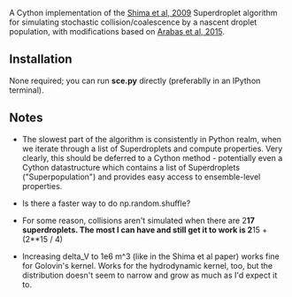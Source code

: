 A Cython implementation of the [Shima et al, 2009](http://dx.doi.org/10.1002/qj.441) Superdroplet algorithm for simulating stochastic collision/coalescence by a nascent droplet population, with modifications based on [Arabas et al, 2015](http://10.5194/gmd-8-1677-2015).

## Installation

None required; you can run **sce.py** directly (preferablly in an IPython terminal).

## Notes

- The slowest part of the algorithm is consistently in Python realm, when we iterate through a list of Superdroplets and compute properties. Very clearly, this should be deferred to a Cython method - potentially even a Cython datastructure which contains a list of Superdroplets ("Superpopulation") and provides easy access to ensemble-level properties.

- Is there a faster way to do np.random.shuffle?

- For some reason, collisions aren't simulated when there are 2**17 superdroplets. The most I can have and still get it to work is 2**15 + (2**15 / 4)

- Increasing delta_V to 1e6 m^3 (like in the Shima et al paper) works fine for Golovin's kernel. Works for the hydrodynamic kernel, too, but the distribution doesn't seem to narrow and grow as much as I'd expect it to.
